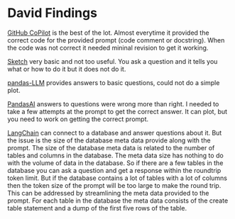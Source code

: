 # David Findings

[GitHub CoPilot](https://github.com/features/copilot) is the best of the lot.  Almost everytime it provided the correct code for the provided prompt (code comment or docstring). When the code was not correct it needed mininal revision to get it working.

[Sketch](https://pypi.org/project/sketch/) very basic and not too useful.  You ask a question and it tells you what or how to do it but it does not do it.

[pandas-LLM](https://pypi.org/project/pandas-llm/) provides answers to basic questions, could not do a simple plot.

[PandasAI](https://pypi.org/project/pandasai/#description) answers to questions were wrong more than right. I needed to take a few attempts at the prompt to get the correct answer.  It can plot, but you need to work on getting the correct prompt.

[LangChain](https://pypi.org/project/langchain/) can connect to a database and answer questions about it.  But the issue is the size of the database meta data provide along with the prompt. The size of the database meta data is related to the number of tables and columns in the database.  The meta data size has nothing to do with the volume of data in the database.  So if there are a few tables in the database you can ask a question and get a response within the roundtrip token limit.  But if the database contains a lot of tables with a lot of columns then the token size of the prompt will be too large to make the round trip.  This can be addressed by streamlining the meta data provided to the prompt. For each table in the database the meta data consists of the create table statement and a dump of the first five rows of the table.
